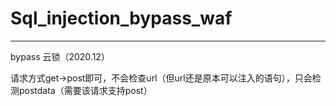 # Sql_injection_bypass_waf

---

bypass 云锁（2020.12）

请求方式get->post即可，不会检查url（但url还是原本可以注入的语句），只会检测postdata（需要该请求支持post）